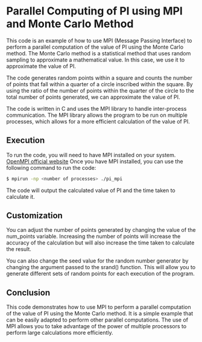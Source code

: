 # Parallel Computing of PI using MPI and Monte Carlo Method
This code is an example of how to use MPI (Message Passing Interface) to perform a parallel computation of the value of PI using the Monte Carlo method. The Monte Carlo method is a statistical method that uses random sampling to approximate a mathematical value. In this case, we use it to approximate the value of PI.

The code generates random points within a square and counts the number of points that fall within a quarter of a circle inscribed within the square. By using the ratio of the number of points within the quarter of the circle to the total number of points generated, we can approximate the value of PI.

The code is written in C and uses the MPI library to handle inter-process communication. The MPI library allows the program to be run on multiple processes, which allows for a more efficient calculation of the value of PI.
## Execution
To run the code, you will need to have MPI installed on your system. 
[OpenMPI official website](https://www.open-mpi.org/)
Once you have MPI installed, you can use the following command to run the code:

```bash
$ mpirun -np <number of processes> ./pi_mpi
```
The code will output the calculated value of PI and the time taken to calculate it.
## Customization
You can adjust the number of points generated by changing the value of the num_points variable. Increasing the number of points will increase the accuracy of the calculation but will also increase the time taken to calculate the result.

You can also change the seed value for the random number generator by changing the argument passed to the srand() function. This will allow you to generate different sets of random points for each execution of the program.

## Conclusion
This code demonstrates how to use MPI to perform a parallel computation of the value of PI using the Monte Carlo method. It is a simple example that can be easily adapted to perform other parallel computations. The use of MPI allows you to take advantage of the power of multiple processors to perform large calculations more efficiently.


